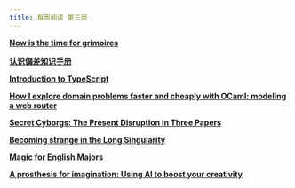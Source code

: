 ```yaml
---
title: 每周阅读 第三周
---
```


**[Now is the time for grimoires](https://www.oneusefulthing.org/p/now-is-the-time-for-grimoires)**

**[认识偏差知识手册](https://s75w5y7vut.feishu.cn/docs/doccn3BatnScBJe7wD7K3S5poFf)**

**[Introduction to TypeScript](https://programmingsoup.com/typescript-introduction)**

**[How I explore domain problems faster and cheaply with OCaml: modeling a web router](https://practicalocaml.com/how-i-explore-domain-problems-faster-and-cheaply-in-ocaml/)**

**[Secret Cyborgs: The Present Disruption in Three Papers](https://www.oneusefulthing.org/p/secret-cyborgs-the-present-disruption)**

**[Becoming strange in the Long Singularity](https://www.oneusefulthing.org/p/becoming-strange-in-the-long-singularity)**

**[Magic for English Majors](https://www.oneusefulthing.org/p/magic-for-english-majors)**

**[A prosthesis for imagination: Using AI to boost your creativity](https://www.oneusefulthing.org/p/a-prosthesis-for-imagination-using)**
